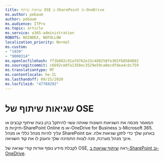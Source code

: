 ```yaml
---
title: שגיאות שיתוף OSE ב-SharePoint וב-OneDrive
ms.author: pebaum
author: pebaum
ms.audience: ITPro
ms.topic: article
ms.service: o365-administration
ROBOTS: NOINDEX, NOFOLLOW
localization_priority: Normal
ms.custom:
- "1939"
- "9000314"
ms.openlocfilehash: ff3b802c91afd762e33c488258fe365fb8584882
ms.sourcegitcommit: c6692ce0fa1358ec3529e59ca0ecdfdea4cdc759
ms.translationtype: MT
ms.contentlocale: he-IL
ms.lasthandoff: 09/15/2020
ms.locfileid: "47769292"
---
```

# <a name="ose-sharing-errors"></a>שגיאות שיתוף של OSE

המאמר מכסה את השגיאות השונות שאתה עשוי להיתקל בהן בעת שיתוף קבצים או תיקיות מ-SharePoint Online או מ-OneDrive for Business ב-Microsoft 365. עליך להיות מנהל כללי או מנהל SharePoint בארגון שלך כדי לתקן שגיאות אלה. אם אינך מנהל מערכת, פנה לצוות התמיכה שלך והענק לו את קוד השגיאה.

לקבלת מידע נוסף אודות קודי שגיאה של OSE, ראה [שיתוף שגיאות ב-SharePoint וב-OneDrive](https://docs.microsoft.com/sharepoint/sharepoint-onedrive-error-message).
